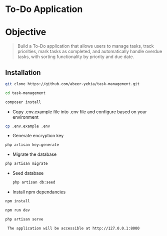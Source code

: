 # To-Do Application 


# Objective

> Build a To-Do application that allows users to manage tasks, track priorities, mark tasks as completed, and automatically handle overdue tasks, with sorting functionality by priority and due date.



## Installation



```bash
git clone https://github.com/abeer-yehia/task-management.git
```


```bash
cd task-management
```

```bash
composer install
```

-   Copy .env.example file into .env file and configure based on your environment

```bash
cp .env.example .env
```

-   Generate encryption key

```bash
php artisan key:generate
```

-   Migrate the database

```bash
php artisan migrate
```

-   Seed database
    ```bash
    php artisan db:seed
    ```
-   Install npm dependancies

```bash
npm install
```



```bash
npm run dev
```

```bash
php artisan serve
```


``` 
 The application will be accessible at http://127.0.0.1:8000

